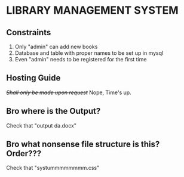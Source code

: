 # LIBRARY MANAGEMENT SYSTEM

## Constraints

1. Only "admin" can add new books
2. Database and table with proper names to be set up in mysql
3. Even "admin" needs to be registered for the first time

## Hosting Guide

<s>_Shall only be made upon request_</s>
Nope, Time's up.

## Bro where is the Output?

Check that "output da.docx"

## Bro what nonsense file structure is this? Order???

Check that "systummmmmmmm.css"
